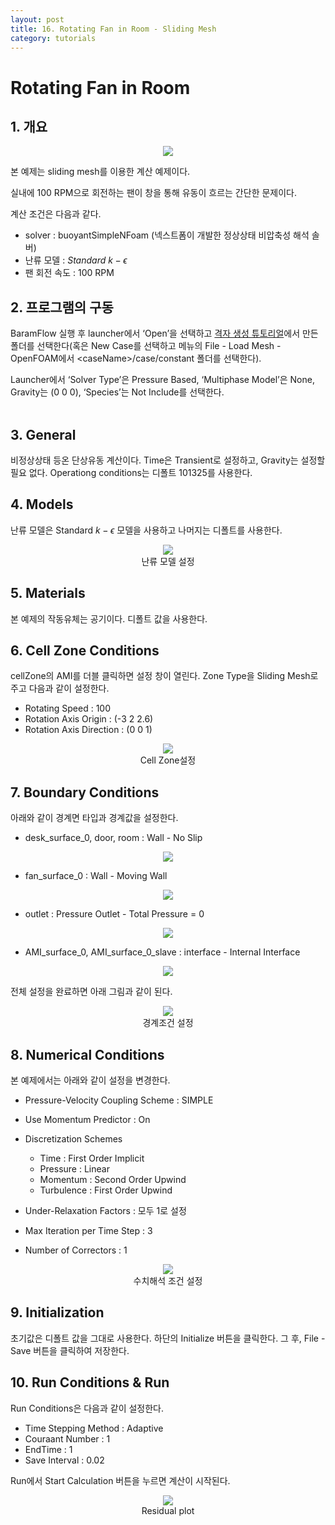 ```yaml
---
layout: post
title: 16. Rotating Fan in Room - Sliding Mesh
category: tutorials
---
```


# Rotating Fan in Room

## 1. 개요 

<p style="text-align: center">
    <img src="https://github.com/nextfoam/baram-pages/raw/main/screenshots/room/room-intro.png" ><br>
</p>

본 예제는 sliding mesh를 이용한 계산 예제이다.

실내에 100 RPM으로 회전하는 팬이 창을 통해 유동이 흐르는 간단한 문제이다.

계산 조건은 다음과 같다.

+ solver : buoyantSimpleNFoam (넥스트폼이 개발한 정상상태 비압축성 해석 솔버)
+ 난류 모델 : $Standard$ $k-\epsilon$
+ 팬 회전 속도 : 100 RPM  

## 2. 프로그램의 구동

BaramFlow 실행 후 launcher에서 ‘Open’을 선택하고 [격자 생성 튜토리얼](https://baramcfd.org/mesh/2024/03/21/fanInRoomMesh-post/)에서 만든 폴더를 선택한다(혹은 New Case를 선택하고 메뉴의 File - Load Mesh - OpenFOAM에서 \<caseName>/case/constant 폴더를 선택한다).

Launcher에서 ‘Solver Type’은 Pressure Based, ‘Multiphase Model’은 None, Gravity는 (0 0 0), ‘Species’는 Not Include를 선택한다.  
<br/>

## 3. General

비정상상태 등온 단상유동 계산이다. Time은 Transient로 설정하고, Gravity는 설정할 필요 없다. Operationg conditions는 디폴트 101325를 사용한다.

## 4. Models

난류 모델은 Standard $k-\epsilon$ 모델을 사용하고 나머지는 디폴트를 사용한다.

<p style="text-align: center">
    <img src="https://github.com/nextfoam/baram-pages/raw/main/screenshots/mixer/3.3.png"><br> 난류 모델 설정
</p>

## 5. Materials

본 예제의 작동유체는 공기이다. 디폴트 값을 사용한다.

## 6. Cell Zone Conditions

cellZone의 AMI를 더블 클릭하면 설정 창이 열린다. Zone Type을 Sliding Mesh로 주고 다음과 같이 설정한다.

+ Rotating Speed : 100
+ Rotation Axis Origin : (-3 2 2.6)
+ Rotation Axis Direction : (0 0 1)

<p style="text-align: center">
    <img src="https://github.com/nextfoam/baram-pages/raw/main/screenshots/room/room-cellZone.png" >
    <br> Cell Zone설정
</p>

## 7. Boundary Conditions

아래와 같이 경계면 타입과 경계값을 설정한다.

+ desk_surface_0, door, room : Wall - No Slip

<p style="text-align: center">
    <img src="https://github.com/nextfoam/baram-pages/raw/main/screenshots/room/room-noSlip.png" >
</p> 

+ fan_surface_0 : Wall - Moving Wall

<p style="text-align: center">
    <img src="https://github.com/nextfoam/baram-pages/raw/main/screenshots/room/room-movingWall.png" >
</p>

+ outlet : Pressure Outlet - Total Pressure = 0

<p style="text-align: center">
    <img src="https://github.com/nextfoam/baram-pages/raw/main/screenshots/room/room-outlet.png" >
</p>

+ AMI_surface_0, AMI_surface_0_slave : interface - Internal Interface

<p style="text-align: center">
    <img src="https://github.com/nextfoam/baram-pages/raw/main/screenshots/room/room-interface.png" >
</p>

전체 설정을 완료하면 아래 그림과 같이 된다.

<p style="text-align: center">
    <img src="https://github.com/nextfoam/baram-pages/raw/main/screenshots/room/room-bc.png" >
    <br> 경계조건 설정
</p>  

## 8. Numerical Conditions

본 예제에서는 아래와 같이 설정을 변경한다. 

+ Pressure-Velocity Coupling Scheme : SIMPLE

+ Use Momentum Predictor : On

+ Discretization Schemes
  * Time : First Order Implicit
  * Pressure : Linear
  * Momentum : Second Order Upwind
  * Turbulence : First Order Upwind

+ Under-Relaxation Factors : 모두 1로 설정

* Max Iteration per Time Step : 3

* Number of Correctors : 1

<p style="text-align: center">
    <img src="https://github.com/nextfoam/baram-pages/raw/main/screenshots/room/room-nume.png" >
    <br> 수치해석 조건 설정
</p>  

## 9. Initialization

초기값은 디폴트 값을 그대로 사용한다. 하단의 Initialize 버튼을 클릭한다. 그 후, File - Save 버튼을 클릭하여 저장한다.

## 10. Run Conditions & Run

Run Conditions은 다음과 같이 설정한다.

+ Time Stepping Method : Adaptive
+ Couraant Number : 1
+ EndTime : 1
+ Save Interval : 0.02

Run에서 Start Calculation 버튼을 누르면 계산이 시작된다.

<p style="text-align: center">
    <img src="https://github.com/nextfoam/baram-pages/raw/main/screenshots/room/room-residual.png">
    <br> Residual plot
</p>  


